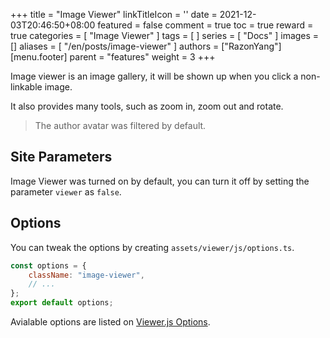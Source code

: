 +++
title = "Image Viewer"
linkTitleIcon = '<i class="fas fa-images fa-fw"></i>'
date = 2021-12-03T20:46:50+08:00
featured = false
comment = true
toc = true
reward = true
categories = [
  "Image Viewer"
]
tags = [
]
series = [
  "Docs"
]
images = []
aliases = [
  "/en/posts/image-viewer"
]
authors = ["RazonYang"]
[menu.footer]
  parent = "features"
  weight = 3
+++

Image viewer is an image gallery, it will be shown up when you click a non-linkable image.

It also provides many tools, such as zoom in, zoom out and rotate.

<!--more-->

> The author avatar was filtered by default.

## Site Parameters

Image Viewer was turned on by default, you can turn it off by setting the parameter `viewer` as `false`.

## Options

You can tweak the options by creating `assets/viewer/js/options.ts`.

```js
const options = {
    className: "image-viewer",
    // ...
};
export default options;
```

Avialable options are listed on [Viewer.js Options](https://github.com/fengyuanchen/viewerjs#options).
